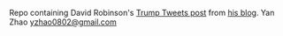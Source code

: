 Repo containing David Robinson's [Trump Tweets post](http://varianceexplained.org/r/trump-tweets/) from [his blog](http://varianceexplained.org).
Yan Zhao yzhao0802@gmail.com
